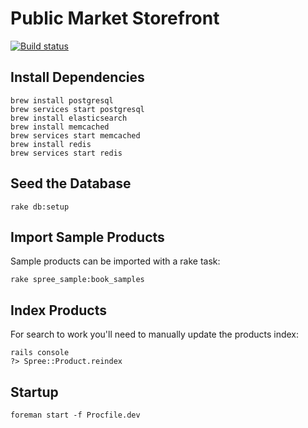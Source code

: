 # Public Market Storefront

[![Build status](https://gitlab.com/publicmarket/storefront/badges/master/pipeline.svg)](https://gitlab.com/publicmarket/storefront/commits/master)

## Install Dependencies

```shell
brew install postgresql
brew services start postgresql
brew install elasticsearch
brew install memcached
brew services start memcached
brew install redis
brew services start redis
```

## Seed the Database

```shell
rake db:setup
```

## Import Sample Products

Sample products can be imported with a rake task:

```shell
rake spree_sample:book_samples
```

## Index Products

For search to work you'll need to manually update the products index:

```shell
rails console
?> Spree::Product.reindex
```

## Startup

```shell
foreman start -f Procfile.dev
```
